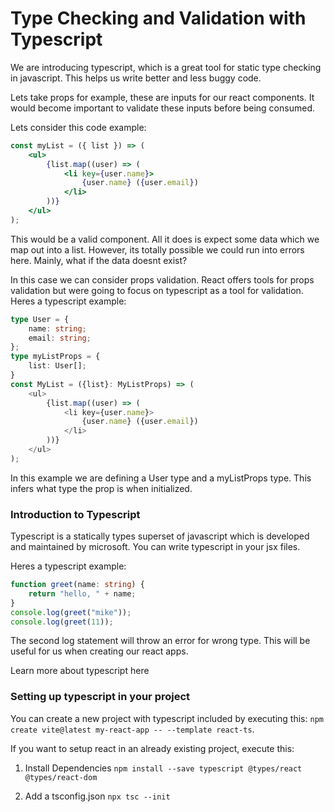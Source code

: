 # Type Checking and Validation with Typescript

We are introducing typescript, which is a great tool for static type checking in javascript. This helps us write better and less buggy code. 

Lets take props for example, these are inputs for our react components. It would become important to validate these inputs before being consumed. 

Lets consider this code example:

```.jsx
const myList = ({ list }) => (
    <ul>
        {list.map((user) => (
            <li key={user.name}>
                {user.name} ({user.email})
            </li>
        ))}
    </ul>
);
```

This would be a valid component. All it does is expect some data which we map out into a list. However, its totally possible we could run into errors here. Mainly, what if the data doesnt exist?

In this case we can consider props validation. React offers tools for props validation but were going to focus on typescript as a tool for validation. Heres a typescript example:

```.ts
type User = {
    name: string;
    email: string;
};
type myListProps = {
    list: User[];
}
const MyList = ({list}: MyListProps) => (
    <ul>
        {list.map((user) => (
            <li key={user.name}>
                {user.name} ({user.email})
            </li>
        ))}
    </ul>
);
```

In this example we are defining a User type and a myListProps type. This infers what type the prop is when initialized. 

### Introduction to Typescript
Typescript is a statically types superset of javascript which is developed and maintained by microsoft. You can write typescript in your jsx files. 

Heres a typescript example:

```.ts
function greet(name: string) {
    return "hello, " + name;
}
console.log(greet("mike"));
console.log(greet(11));
```

The second log statement will throw an error for wrong type. This will be useful for us when creating our react apps.

Learn more about typescript <a src="Documentation/TypescriptPrimer.md">here</a>

### Setting up typescript in your project
You can create a new project with typescript included by executing this: ```npm create vite@latest my-react-app -- --template react-ts```.

If you want to setup react in an already existing project, execute this:

1. Install Dependencies
```npm install --save typescript @types/react @types/react-dom```

2. Add a tsconfig.json
```npx tsc --init```

 

 
